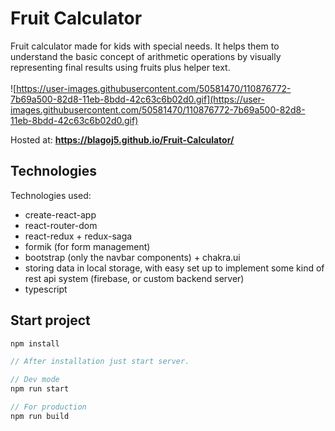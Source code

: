 # Fruit Calculator

Fruit calculator made for kids with special needs. It helps them to understand the basic concept of arithmetic operations by visually representing final results using fruits plus helper text.
<br />
<br />
![https://user-images.githubusercontent.com/50581470/110876772-7b69a500-82d8-11eb-8bdd-42c63c6b02d0.gif](https://user-images.githubusercontent.com/50581470/110876772-7b69a500-82d8-11eb-8bdd-42c63c6b02d0.gif)

Hosted at: **https://blagoj5.github.io/Fruit-Calculator/**

## Technologies

Technologies used:

- create-react-app
- react-router-dom
- react-redux + redux-saga
- formik (for form management)
- bootstrap (only the navbar components) + chakra.ui
- storing data in local storage, with easy set up to implement some kind of rest api system (firebase, or custom backend server)
- typescript

## Start project

```js
npm install

// After installation just start server.

// Dev mode
npm run start

// For production
npm run build
```
